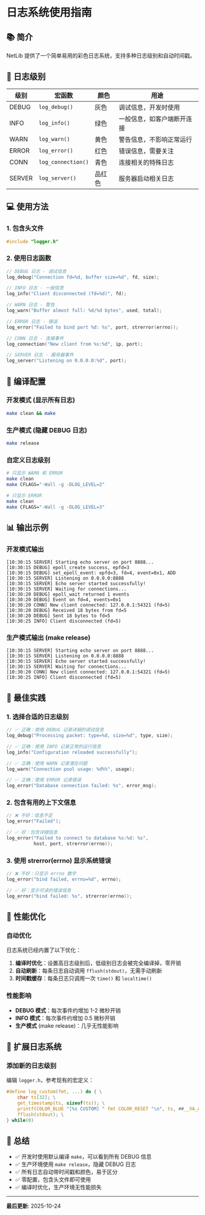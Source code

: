 # 日志系统使用指南

## 📚 简介

NetLib 提供了一个简单易用的彩色日志系统，支持多种日志级别和自动时间戳。

## 🎨 日志级别

| 级别 | 宏函数 | 颜色 | 用途 |
|------|--------|------|------|
| DEBUG | `log_debug()` | 灰色 | 调试信息，开发时使用 |
| INFO | `log_info()` | 绿色 | 一般信息，如客户端断开连接 |
| WARN | `log_warn()` | 黄色 | 警告信息，不影响正常运行 |
| ERROR | `log_error()` | 红色 | 错误信息，需要关注 |
| CONN | `log_connection()` | 青色 | 连接相关的特殊日志 |
| SERVER | `log_server()` | 品红色 | 服务器启动相关日志 |

## 💻 使用方法

### 1. 包含头文件

```c
#include "logger.h"
```

### 2. 使用日志函数

```c
// DEBUG 日志 - 调试信息
log_debug("Connection fd=%d, buffer size=%d", fd, size);

// INFO 日志 - 一般信息
log_info("Client disconnected (fd=%d)", fd);

// WARN 日志 - 警告
log_warn("Buffer almost full: %d/%d bytes", used, total);

// ERROR 日志 - 错误
log_error("Failed to bind port %d: %s", port, strerror(errno));

// CONN 日志 - 连接事件
log_connection("New client from %s:%d", ip, port);

// SERVER 日志 - 服务器事件
log_server("Listening on 0.0.0.0:%d", port);
```

## 🔧 编译配置

### 开发模式 (显示所有日志)

```bash
make clean && make
```

### 生产模式 (隐藏 DEBUG 日志)

```bash
make release
```

### 自定义日志级别

```bash
# 只显示 WARN 和 ERROR
make clean
make CFLAGS="-Wall -g -DLOG_LEVEL=2"

# 只显示 ERROR
make clean
make CFLAGS="-Wall -g -DLOG_LEVEL=3"
```

## 📊 输出示例

### 开发模式输出

```
[10:30:15 SERVER] Starting echo server on port 8888...
[10:30:15 DEBUG] epoll_create success, epfd=3
[10:30:15 DEBUG] set_epoll_event: epfd=3, fd=4, event=0x1, ADD
[10:30:15 SERVER] Listening on 0.0.0.0:8888
[10:30:15 SERVER] Echo server started successfully!
[10:30:15 SERVER] Waiting for connections...
[10:30:20 DEBUG] epoll_wait returned 1 events
[10:30:20 DEBUG] Event on fd=4, events=0x1
[10:30:20 CONN] New client connected: 127.0.0.1:54321 (fd=5)
[10:30:20 DEBUG] Received 18 bytes from fd=5
[10:30:20 DEBUG] Sent 18 bytes to fd=5
[10:30:25 INFO] Client disconnected (fd=5)
```

### 生产模式输出 (make release)

```
[10:30:15 SERVER] Starting echo server on port 8888...
[10:30:15 SERVER] Listening on 0.0.0.0:8888
[10:30:15 SERVER] Echo server started successfully!
[10:30:15 SERVER] Waiting for connections...
[10:30:20 CONN] New client connected: 127.0.0.1:54321 (fd=5)
[10:30:25 INFO] Client disconnected (fd=5)
```

## 🎯 最佳实践

### 1. 选择合适的日志级别

```c
// ✅ 正确：使用 DEBUG 记录详细的调试信息
log_debug("Processing packet: type=%d, size=%d", type, size);

// ✅ 正确：使用 INFO 记录正常的运行信息
log_info("Configuration reloaded successfully");

// ✅ 正确：使用 WARN 记录潜在问题
log_warn("Connection pool usage: %d%%", usage);

// ✅ 正确：使用 ERROR 记录错误
log_error("Database connection failed: %s", error_msg);
```

### 2. 包含有用的上下文信息

```c
// ❌ 不好：信息不足
log_error("Failed");

// ✅ 好：包含详细信息
log_error("Failed to connect to database %s:%d: %s", 
          host, port, strerror(errno));
```

### 3. 使用 strerror(errno) 显示系统错误

```c
// ❌ 不好：只显示 errno 数字
log_error("bind failed, errno=%d", errno);

// ✅ 好：显示可读的错误信息
log_error("bind failed: %s", strerror(errno));
```

## 🚀 性能优化

### 自动优化

日志系统已经内置了以下优化：

1. **编译时优化**：设置高日志级别后，低级别日志会被完全编译掉，零开销
2. **自动刷新**：每条日志自动调用 `fflush(stdout)`，无需手动刷新
3. **时间戳缓存**：每条日志只调用一次 `time()` 和 `localtime()`

### 性能影响

- **DEBUG 模式**：每次事件约增加 1-2 微秒开销
- **INFO 模式**：每次事件约增加 0.5 微秒开销
- **生产模式** (make release)：几乎无性能影响

## 🔌 扩展日志系统

### 添加新的日志级别

编辑 `logger.h`，参考现有的宏定义：

```c
#define log_custom(fmt, ...) do { \
    char ts[32]; \
    get_timestamp(ts, sizeof(ts)); \
    printf(COLOR_BLUE "[%s CUSTOM] " fmt COLOR_RESET "\n", ts, ##__VA_ARGS__); \
    fflush(stdout); \
} while(0)
```

## 📝 总结

- ✅ 开发时使用默认编译 `make`，可以看到所有 DEBUG 信息
- ✅ 生产环境使用 `make release`，隐藏 DEBUG 日志
- ✅ 所有日志自动带时间戳和颜色，易于区分
- ✅ 零配置，包含头文件即可使用
- ✅ 编译时优化，生产环境无性能损失

---

**最后更新**: 2025-10-24

